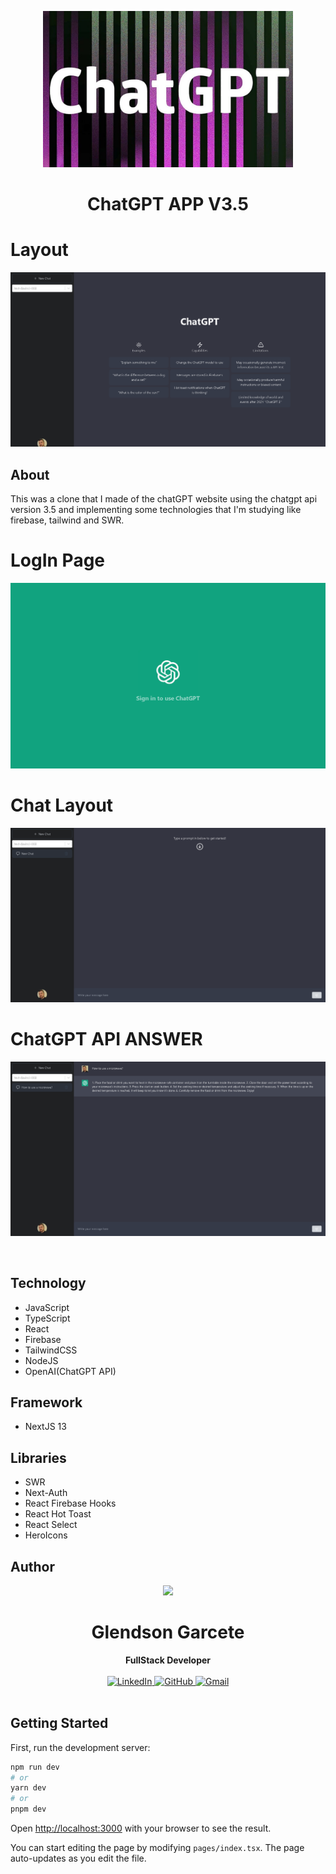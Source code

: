 <p align="center">
  <img src="./.github/logo.jpg" alt="Logo" width="400"/>
</p>
<h1 align="center">
ChatGPT  APP V3.5
</h1>

# Layout
![Layout](.github/layout.png)

## About
This was a clone that I made of the chatGPT website using the chatgpt api version 3.5 and implementing some technologies that I'm studying like 
firebase, tailwind and SWR.

# LogIn Page
![LogIN](.github/login.png)

# Chat Layout
![Chat](.github/chat.png)

# ChatGPT API ANSWER

![answer](.github/answer.png)

<br/>


## Technology
- JavaScript
- TypeScript
- React
- Firebase
- TailwindCSS
- NodeJS
- OpenAI(ChatGPT API)

## Framework

- NextJS 13

## Libraries

- SWR
- Next-Auth
- React Firebase Hooks
- React Hot Toast
- React Select
- HeroIcons


## Author

<div align="center">
<img src="https://images.weserv.nl/?url=https://avatars.githubusercontent.com/u/110988949?v=4?v=4&h=100&w=100&fit=cover&mask=circle&maxage=7d" />
<h1>Glendson Garcete</h1>
<strong>FullStack Developer</strong>
<br/>
<br/>

<a href="https://www.linkedin.com/in/glendson-zeus-tomazetto-garcete-a2a0b190/" target="_blank">
<img alt="LinkedIn" src="https://img.shields.io/badge/linkedin-%230077B5.svg?style=for-the-badge&logo=linkedin&logoColor=white"/>
</a>

<a href="https://github.com/glendson" target="_blank">
<img alt="GitHub" src="https://img.shields.io/badge/github-%23121011.svg?style=for-the-badge&logo=github&logoColor=white"/>
</a>

<a href="mailto:gztomazetto@gmail.com?subject=Fala%20Dev" target="_blank">
<img alt="Gmail" src="https://img.shields.io/badge/Gmail-D14836?style=for-the-badge&logo=gmail&logoColor=white" />
</a>


<br/>
<br/>
</div>



## Getting Started

First, run the development server:

```bash
npm run dev
# or
yarn dev
# or
pnpm dev
```

Open [http://localhost:3000](http://localhost:3000) with your browser to see the result.

You can start editing the page by modifying `pages/index.tsx`. The page auto-updates as you edit the file.

